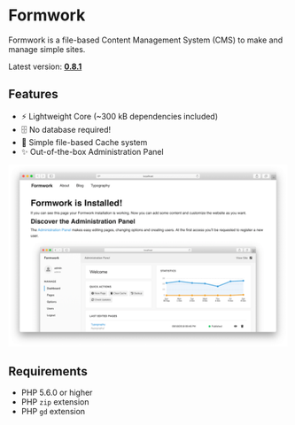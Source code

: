 # Formwork
Formwork is a file-based Content Management System (CMS) to make and manage simple sites.

Latest version: [**0.8.1**](https://github.com/giuscris/formwork/releases/tag/0.8.1)

## Features
 * ⚡️ Lightweight Core (~300 kB dependencies included)
 * 🗄 No database required!
 * 📑 Simple file-based Cache system
 * ✨ Out-of-the-box Administration Panel

![](assets/images/formwork.png)

## Requirements
 * PHP 5.6.0 or higher
 * PHP `zip` extension
 * PHP `gd` extension
